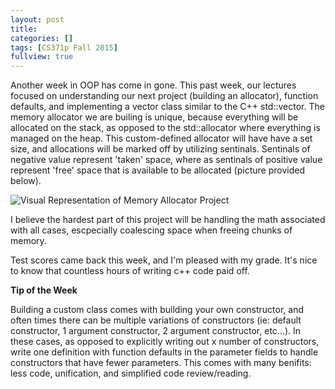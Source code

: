 ```yaml
---
layout: post
title:
categories: []
tags: [CS371p Fall 2015]
fullview: true
---
```


Another week in OOP has come in gone. This past week, our lectures focused on understanding our next project (building an allocator), function defaults, and implementing a vector class similar to the C++ std::vector. The memory allocator we are builing is unique, because everything will be allocated on the stack, as opposed to the std::allocator where everything is managed on the heap. This custom-defined allocator will have have a set size, and allocations will be marked off by utilizing sentinals. Sentinals of negative value represent 'taken' space, where as sentinals of positive value represent 'free' space that is available to be allocated (picture provided below).

![](https://dl.dropboxusercontent.com/u/106565314/2015-10-19%2020.56.29.jpg "Visual Representation of Memory Allocator Project")

I believe the hardest part of this project will be handling the math associated with all cases, escpecially coalescing space when freeing chunks of memory.

Test scores came back this week, and I'm pleased with my grade. It's nice to know that countless hours of writing c++ code paid off.


**Tip of the Week**

Building a custom class comes with building your own constructor, and often times there can be multiple variations of constructors (ie: default constructor, 1 argument constructor, 2 argument constructor, etc...). In these cases, as opposed to explicitly writing out x number of constructors, write one definition with function defaults in the parameter fields to handle constructors that have fewer parameters. This comes with many benifits: less code, unification, and simplified code review/reading.
